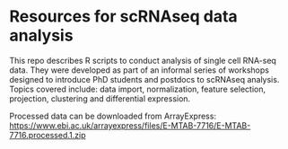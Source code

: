 # Resources for scRNAseq data analysis

This repo describes R scripts to conduct analysis of single cell RNA-seq data. They were developed as part of an informal series of workshops designed to introduce PhD students and postdocs to scRNAseq analysis. Topics covered include: data import, normalization, feature selection, projection, clustering and differential expression. 

Processed data can be downloaded from ArrayExpress: https://www.ebi.ac.uk/arrayexpress/files/E-MTAB-7716/E-MTAB-7716.processed.1.zip
